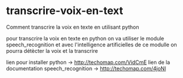 # transcrire-voix-en-text
Comment transcrire la voix en texte en utilisant python

pour transcrire la voix en texte en python on va utiliser le module speech_recognition et avec l'intelligence artificielles de ce modulle
on pourra détècter la voix et la transcrire

lien pour installer python -> http://techomap.com/VidCmE
lien de la documentation speech_recognition -> http://techomap.com/4joNl
